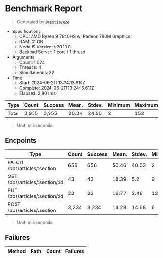 # Benchmark Report
> Generated by [`@nestia/e2e`](https://github.com/samchon/nestia)

  - Specifications
    - CPU: AMD Ryzen 9 7940HS w/ Radeon 780M Graphics     
    - RAM: 31 GB
    - NodeJS Version: v20.10.0
    - Backend Server: 1 core / 1 thread
  - Arguments
    - Count: 1,024
    - Threads: 4
    - Simultaneous: 32
  - Time
    - Start: 2024-06-21T13:24:13.810Z
    - Complete: 2024-06-21T13:24:16.611Z
    - Elapsed: 2,801 ms

Type | Count | Success | Mean. | Stdev. | Minimum | Maximum
----|----|----|----|----|----|----
Total | 3,955 | 3,955 | 20.34 | 24.96 | 2 | 152

> Unit: milliseconds

## Endpoints
Type | Count | Success | Mean. | Stdev. | Minimum | Maximum
----|----|----|----|----|----|----
PATCH /bbs/articles/:section | 656 | 656 | 50.46 | 40.03 | 2 | 152
GET /bbs/articles/:section/:id | 43 | 43 | 18.39 | 5.2 | 9 | 31
PUT /bbs/articles/:section/:id | 22 | 22 | 16.77 | 3.46 | 12 | 28
POST /bbs/articles/:section | 3,234 | 3,234 | 14.28 | 14.68 | 6 | 132

> Unit: milliseconds

## Failures
Method | Path | Count | Failures
-------|------|-------|----------